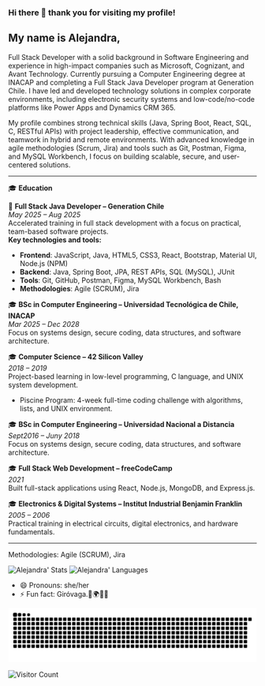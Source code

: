 ### Hi there 👋 thank you for visiting my profile!

My name is Alejandra,
----
Full Stack Developer with a solid background in Software Engineering and experience in high-impact companies such as Microsoft, Cognizant, and Avant Technology. Currently pursuing a Computer Engineering degree at INACAP and completing a Full Stack Java Developer program at Generation Chile. I have led and developed technology solutions in complex corporate environments, including electronic security systems and low-code/no-code platforms like Power Apps and Dynamics CRM 365.

My profile combines strong technical skills (Java, Spring Boot, React, SQL, C, RESTful APIs) with project leadership, effective communication, and teamwork in hybrid and remote environments. With advanced knowledge in agile methodologies (Scrum, Jira) and tools such as Git, Postman, Figma, and MySQL Workbench, I focus on building scalable, secure, and user-centered solutions.

<p align='center'>

</p>

----

🎓 **Education**

🧠 **Full Stack Java Developer – Generation Chile**  
_May 2025 – Aug 2025_  
Accelerated training in full stack development with a focus on practical, team-based software projects.  
**Key technologies and tools:**

- **Frontend**: JavaScript, Java, HTML5, CSS3, React, Bootstrap, Material UI, Node.js (NPM)  
- **Backend**: Java, Spring Boot, JPA, REST APIs, SQL (MySQL), JUnit  
- **Tools**: Git, GitHub, Postman, Figma, MySQL Workbench, Bash  
- **Methodologies**: Agile (SCRUM), Jira  

🎓 **BSc in Computer Engineering – Universidad Tecnológica de Chile, INACAP**  
_Mar 2025 – Dec 2028_  
Focus on systems design, secure coding, data structures, and software architecture.

🎓 **Computer Science – 42 Silicon Valley**  
_2018 – 2019_  
Project-based learning in low-level programming, C language, and UNIX system development.  
- Piscine Program: 4-week full-time coding challenge with algorithms, lists, and UNIX environment.
  
🎓 **BSc in Computer Engineering – Universidad Nacional a Distancia**  
_Sept2016 – Juny 2018_  
Focus on systems design, secure coding, data structures, and software architecture.

🎓 **Full Stack Web Development – freeCodeCamp**  
_2021_  
Built full-stack applications using React, Node.js, MongoDB, and Express.js.

🎓 **Electronics & Digital Systems – Institut Industrial Benjamin Franklin**  
_2005 – 2006_  
Practical training in electrical circuits, digital electronics, and hardware fundamentals.

---
Methodologies: Agile (SCRUM), Jira

![Alejandra' Stats](https://github-readme-stats.vercel.app/api?username=arkanabytes&show_icons=true&theme=prussian)
![Alejandra' Languages](https://github-readme-stats.vercel.app/api/top-langs/?username=Arkanabytes&layout=compact)


- 😄 Pronouns: she/her
- ⚡ Fun fact: Giróvaga.🍃🌍🍃🍀

![Snake animation](https://github.com/arkanabytes/arkanabytes/blob/output/github-contribution-grid-snake.svg)

![Visitor Count](https://profile-counter.glitch.me/{Arkanabytes}/count.svg)
